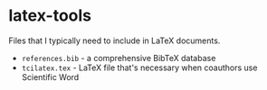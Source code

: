 latex-tools
===========

Files that I typically need to include in LaTeX documents.

* `references.bib` - a comprehensive BibTeX database
* `tcilatex.tex` - LaTeX file that's necessary when coauthors use
  Scientific Word
